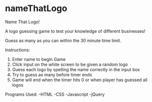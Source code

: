 # nameThatLogo


Name That Logo!

A logo guessing game to test your knowledge of different businesses!

Guess as many as you can within the 30 minute time limit.

Instructions:
1. Enter name to begin Game
2. Click input on the white screen to be given a random logo
3. Guess each logo by spelling the name correctly in the input box
4. Try to guess as many before timer ends
5. Game will end when the timer hits 0 or when player has guessed all logos 

Programs Used:
-HTML
-CSS
-Javascript
-jQuery
